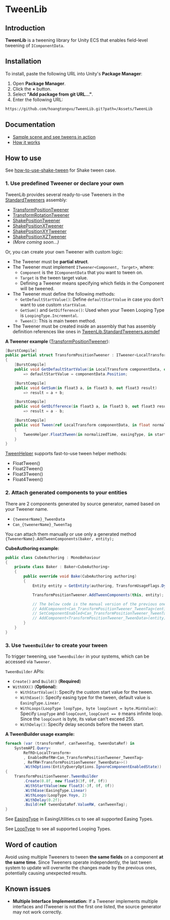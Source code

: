 # TweenLib

## Introduction

**TweenLib** is a tweening library for Unity ECS that enables field-level tweening of `IComponentData`.

## Installation

To install, paste the following URL into Unity's **Package Manager**:

1. Open **Package Manager**.
2. Click the **+** button.
3. Select **"Add package from git URL..."**.
4. Enter the following URL:

```bash
https://github.com/hoangtongvu/TweenLib.git?path=/Assets/TweenLib
```

## Documentation

- [Sample scene and see tweens in action](Assets/TweenLib/Documentation~/see-tweens-in-action.md)
- [How it works](Assets/TweenLib/Documentation~/how-it-works.md)

## How to use

See [how-to-use-shake-tween](Assets/TweenLib/Documentation~/how-to-use-shake-tween.md) for Shake tween case.

### 1. Use predefined Tweener or declare your own

TweenLib provides several ready-to-use Tweeners in the [StandardTweeners](Assets/TweenLib/StandardTweeners) assembly:
- [TransformPositionTweener](Assets/TweenLib/StandardTweeners/TransformPositionTweener.cs)
- [TransformRotationTweener](Assets/TweenLib/StandardTweeners/TransformRotationTweener.cs)
- [ShakePositionTweener](Assets/TweenLib/StandardTweeners/ShakePositionTweeners/ShakePositionTweener.cs)
- [ShakePositionXTweener](Assets/TweenLib/StandardTweeners/ShakePositionTweeners/ShakePositionXTweener.cs)
- [ShakePositionXYTweener](Assets/TweenLib/StandardTweeners/ShakePositionTweeners/ShakePositionXYTweener.cs)
- [ShakePositionXZTweener](Assets/TweenLib/StandardTweeners/ShakePositionTweeners/ShakePositionXZTweener.cs)
- *(More coming soon...)*

Or, you can create your own Tweener with custom logic:
- The Tweener must be **partial struct**.
- The Tweener must implement `ITweener<Component, Target>`, where:
    - `Component` is the `IComponentData` that you want to tween on.
    - `Target` is the tween target value.
    - Defining a Tweener means specifying which fields in the Component will be tweened.
- The Tweener must define the following methods:
    - `GetDefaultStartValue()`: Define `defaultStartValue` in case you don't want to use custom `startValue`.
    - `GetSum()` and `GetDifference()`: Used when your Tween Looping Type is `LoopingType.Incremental`.
    - `Tween()`: This is main tween method.
- The Tweener must be created inside an assembly that has assembly definition references like ones in [TweenLib.StandardTweeners.asmdef](Assets/TweenLib/StandardTweeners/TweenLib.StandardTweeners.asmdef)

**A Tweener example** ([TransformPositionTweener](Assets/TweenLib/StandardTweeners/TransformPositionTweener.cs)):
```cs
[BurstCompile]
public partial struct TransformPositionTweener : ITweener<LocalTransform, float3>
{
    [BurstCompile]
    public void GetDefaultStartValue(in LocalTransform componentData, out float3 defaultStartValue)
        => defaultStartValue = componentData.Position;

    [BurstCompile]
    public void GetSum(in float3 a, in float3 b, out float3 result)
        => result = a + b;

    [BurstCompile]
    public void GetDifference(in float3 a, in float3 b, out float3 result)
        => result = a - b;

    [BurstCompile]
    public void Tween(ref LocalTransform componentData, in float normalizedTime, EasingType easingType, in float3 startValue, in float3 target)
    {
        TweenHelper.Float3Tween(in normalizedTime, easingType, in startValue, in target, out componentData.Position);
    }
}
```

[TweenHelper](Assets/TweenLib/Utilities/Helpers/TweenHelper.cs) supports fast-to-use tween helper methods:
- FloatTween()
- Float2Tween()
- Float3Tween()
- Float4Tween()

### 2. Attach generated components to your entities

There are 2 components generated by source generator, named based on your Tweener name.
- `{tweenerName}_TweenData`
- `Can_{tweenerName}_TweenTag`

You can attach them manually or use only a generated method `{TweenerName}.AddTweenComponents(baker, entity);`

**CubeAuthoring example:**
```cs
public class CubeAuthoring : MonoBehaviour
{
    private class Baker : Baker<CubeAuthoring>
    {
        public override void Bake(CubeAuthoring authoring)
        {
            Entity entity = GetEntity(authoring, TransformUsageFlags.Dynamic);

            TransformPositionTweener.AddTweenComponents(this, entity);

            // The below code is the manual version of the previous one
            // AddComponent<Can_TransformPositionTweener_TweenTag>(entity);
            // SetComponentEnabled<Can_TransformPositionTweener_TweenTag>(entity, false);
            // AddComponent<TransformPositionTweener_TweenData>(entity);
        }
    }
}
```

### 3. Use `TweenBuilder` to create your tween

To trigger tweening, use `TweenBuilder` in your systems, which can be accessed via `Tweener`.

`TweenBuilder` APIs:

- `Create()` and `Build()` (**Required**)
- `WithXXX()` (**Optional**):
    - `WithStartValue()`: Specify the custom start value for the tween.
    - `WithEase()`: Specify easing type for the tween, default value is `EasingType.Linear`.
    - `WithLoops(LoopType loopType, byte loopCount = byte.MinValue)`: Specify `LoopType` and `loopCount`, `loopCount == 0` means infinite loop. Since the `loopCount` is byte, its value can't exceed 255.
    - `WithDelay()`: Specify delay seconds before the tween start.

**A TweenBuilder usage example:**
```cs
foreach (var (transformRef, canTweenTag, tweenDataRef) in
    SystemAPI.Query<
        RefRO<LocalTransform>
        , EnabledRefRW<Can_TransformPositionTweener_TweenTag>
        , RefRW<TransformPositionTweener_TweenData>>()
        .WithOptions(EntityQueryOptions.IgnoreComponentEnabledState))
{
    TransformPositionTweener.TweenBuilder
        .Create(0.8f, new float3(3f, 0f, 0f))
        .WithStartValue(new float3(-3f, 0f, 0f))
        .WithEase(EasingType.Linear)
        .WithLoops(LoopType.Yoyo, 2)
        .WithDelay(0.2f);
        .Build(ref tweenDataRef.ValueRW, canTweenTag);
}
```

See [EasingType](Assets/TweenLib/Utilities/EasingUtilities.cs) in EasingUtilities.cs to see all supported Easing Types.

See [LoopType](Assets/TweenLib/Commons/LoopType.cs) to see all supported Looping Types.

## Word of caution

Avoid using multiple Tweeners to tween **the same fields** on a component **at the same time**. Since Tweeners operate independently, the last tween system to update will overwrite the changes made by the previous ones, potentially causing unexpected results.

## Known issues

- **Multiple Interface Implementation:** If a Tweener implements multiple interfaces and ITweener is not the first one listed, the source generator may not work correctly.
